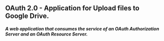 ## OAuth 2.0 - Application for Upload files to Google Drive.

##### A web application that consumes the service of an OAuth Authorization Server and an OAuth Resource Server.
